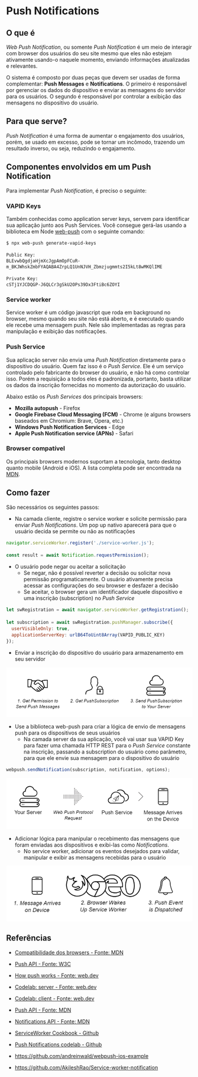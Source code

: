 # Push Notifications

## O que é

*Web Push Notification*, ou somente *Push Notification* é um meio de interagir com browser dos usuários do seu site mesmo que eles não estejam ativamente usando-o naquele momento, enviando informações atualizadas e relevantes.

O sistema é composto por duas peças que devem ser usadas de forma complementar: **Push Messages** e **Notifications**. O primeiro é responsável por gerenciar os dados do dispositivo e enviar as mensagens do servidor para os usuários. O segundo é responsável por controlar a exibição das mensagens no dispositivo do usuário.

## Para que serve?

*Push Notification* é uma forma de aumentar o engajamento dos usuários, porém, se usado em excesso, pode se tornar um incômodo, trazendo um resultado inverso, ou seja, reduzindo o engajamento.

## Componentes envolvidos em um Push Notification

Para implementar *Push Notification*, é preciso o seguinte:

### VAPID Keys

Também conhecidas como application server keys, servem para identificar sua aplicação junto aos Push Services. Você consegue gerá-las usando a biblioteca em Node [web-push](https://www.npmjs.com/package/web-push) com o seguinte comando:

```shell
$ npx web-push generate-vapid-keys

Public Key:
BLEvwbQgdjaHjmXcJgpAmOpFCuR-m_BKJWhskZmbFYAQABA4ZrpLQ1UnNJVH_Zbmzjugmmts2I5kLt8wMKQlIME

Private Key:
cSTj1YJCDQGP-J6QLCr3gSkU2OPs39Dx3FtiBc6ZOYI
```

### Service worker

Service worker é um código javascript que roda em background no browser, mesmo quando seu site não está aberto, e é executado quando ele recebe uma mensagem push. Nele são implementadas as regras para manipulação e exibição das notificações.

### Push Service

Sua aplicação server não envia uma *Push Notification* diretamente para o dispositivo do usuário. Quem faz isso é o *Push Service*. Ele é um serviço controlado pelo fabricante do browser do usuário, e não há como controlar isso. Porém a requisição a todos eles é padronizada, portanto, basta utilizar os dados da inscrição fornecidas no momento da autorização do usuário.

Abaixo estão os *Push Services* dos principais browsers:

- **Mozilla autopush** - Firefox
- **Google Firebase Cloud Messaging (FCM)** - Chrome (e alguns browsers baseados em Chromium: Brave, Opera, etc.)
- **Windows Push Notification Services** - Edge
- **Apple Push Notification service (APNs)** - Safari

### Browser compatível

Os principais browsers modernos suportam a tecnologia, tanto desktop quanto mobile (Android e iOS). A lista completa pode ser encontrada na [MDN](https://developer.mozilla.org/en-US/docs/Web/API/PushEvent#browser_compatibility).

## Como fazer

São necessários os seguintes passos:

- Na camada cliente, registre o service worker e solicite permissão para enviar *Push Notifications*. Um pop up nativo aparecerá para que o usuário decida se permite ou não as notificações

```javascript
navigator.serviceWorker.register('./service-worker.js');

const result = await Notification.requestPermission();
```

- O usuário pode negar ou aceitar a solicitação
  - Se negar, não é possível reverter a decisão ou solicitar nova permissão programaticamente. O usuário ativamente precisa acessar as configurações do seu browser e desfazer a decisão
  - Se aceitar, o browser gera um identificador daquele dispositivo e uma inscrição (subscription) no *Push Service*

```javascript
let swRegistration = await navigator.serviceWorker.getRegistration();

let subscription = await swRegistration.pushManager.subscribe({
  userVisibleOnly: true,
  applicationServerKey: urlB64ToUint8Array(VAPID_PUBLIC_KEY)
});
```

- Enviar a inscrição do dispositivo do usuário para armazenamento em seu servidor

![alt text](image.png)

- Use a biblioteca web-push para criar a lógica de envio de mensagens push para os dispositivos de seus usuários
  - Na camada server da sua aplicação, você vai usar sua VAPID Key para fazer uma chamada HTTP REST para o *Push Service* constante na inscrição, passando a subscription do usuário como parâmetro, para que ele envie sua mensagem para o dispositivo do usuário

```javascript
webpush.sendNotification(subscription, notification, options);
```

![alt text](image-1.png)

- Adicionar lógica para manipular o recebimento das mensagens que foram enviadas aos dispositivos e exibi-las como *Notifications*.
  - No service worker, adicionar os eventos desejados para validar, manipular e exibir as mensagens recebidas para o usuário

![alt text](image-2.png)

## Referências

- [Compatibilidade dos browsers - Fonte: MDN](https://developer.mozilla.org/en-US/docs/Web/API/PushEvent#browser_compatibility)
- [Push API - Fonte: W3C](https://www.w3.org/TR/push-api/)
- [How push works - Fonte: web.dev](https://web.dev/articles/push-notifications-how-push-works)
- [Codelab: server - Fonte: web.dev](https://web.dev/articles/push-notifications-server-codelab)
- [Codelab: client - Fonte: web.dev](https://web.dev/articles/push-notifications-client-codelab)
- [Push API - Fonte: MDN](https://developer.mozilla.org/en-US/docs/Web/API/Push_API)
- [Notifications API - Fonte: MDN](https://developer.mozilla.org/en-US/docs/Web/API/Notifications_API)

- [ServiceWorker Cookbook - Github](https://github.com/mdn/serviceworker-cookbook/)
- [Push Notifications codelab - Github](https://github.com/GoogleChromeLabs/web-push-codelab)
- https://github.com/andreinwald/webpush-ios-example
- https://github.com/AkileshRao/Service-worker-notification